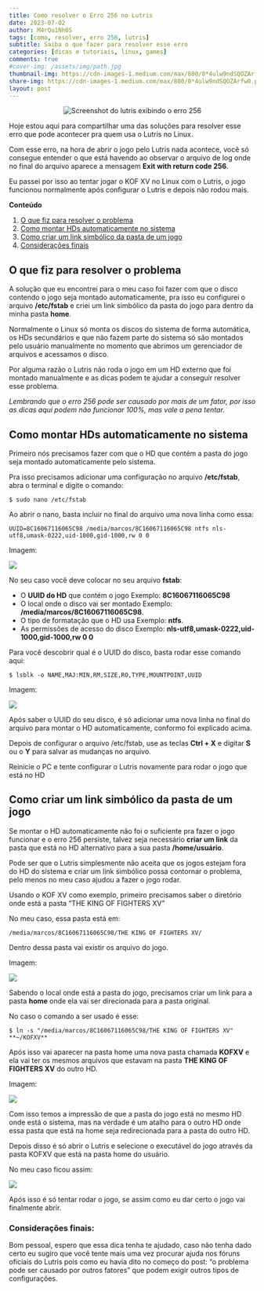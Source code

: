 ```yaml
---
title: Como resolver o Erro 256 no Lutris
date: 2023-07-02
author: M4rQu1Nh0S
tags: [como, resolver, erro 256, lutris]
subtitle: Saiba o que fazer para resolver esse erro
categories: [dicas e tutoriais, linux, games]
comments: true
#cover-img: /assets/img/path.jpg
thumbnail-img: https://cdn-images-1.medium.com/max/800/0*4ulw9ndSQOZArfw0.png
share-img: https://cdn-images-1.medium.com/max/800/0*4ulw9ndSQOZArfw0.png
layout: post
---
```


<p align='center'><img alt='Screenshot do lutris exibindo o erro 256' src="https://cdn-images-1.medium.com/max/800/0*4ulw9ndSQOZArfw0.png"/></p>
Hoje estou aqui para compartilhar uma das soluções para resolver esse erro que pode acontecer pra quem usa o Lutris no Linux.

Com esse erro, na hora de abrir o jogo pelo Lutris nada acontece, você só consegue entender o que está havendo ao observar o arquivo de log onde no final do arquivo aparece a mensagem **Exit with return code 256**.

Eu passei por isso ao tentar jogar o KOF XV no Linux com o Lutris, o jogo funcionou normalmente após configurar o Lutris e depois não rodou mais.

**Conteúdo**

1. [O que fiz para resolver o problema](#o-que-fiz-para-resolver-o-problema)
2. [Como montar HDs automaticamente no sistema](#como-montar-hds-automaticamente-no-sistema)
3. [Como criar um link simbólico da pasta de um jogo](#como-criar-um-link-simbólico-da-pasta-de-um-jogo)
4. [Considerações finais](#considerações-finais)

## O que fiz para resolver o problema
A solução que eu encontrei para o meu caso foi fazer com que o disco contendo o jogo seja montado automaticamente, pra isso eu configurei o arquivo **/etc/fstab** e criei um link simbólico da pasta do jogo para dentro da minha pasta **home**.

Normalmente o Linux só monta os discos do sistema de forma automática, os HDs secundários e que não fazem parte do sistema só são montados pelo usuário manualmente no momento que abrimos um gerenciador de arquivos e acessamos o disco.

Por alguma razão o Lutris não roda o jogo em um HD externo que foi montado manualmente e as dicas podem te ajudar a conseguir resolver esse problema.

_Lembrando que o erro 256 pode ser causado por mais de um fator, por isso as dicas aqui podem não funcionar 100%, mas vale a pena tentar._

## Como montar HDs automaticamente no sistema
Primeiro nós precisamos fazer com que o HD que contém a pasta do jogo seja montado automaticamente pelo sistema.

Pra isso precisamos adicionar uma configuração no arquivo **/etc/fstab**, abra o terminal e digite o comando:

    $ sudo nano /etc/fstab

Ao abrir o nano, basta incluir no final do arquivo uma nova linha como essa:

`UUID=8C16067116065C98 /media/marcos/8C16067116065C98 ntfs nls-utf8,umask-0222,uid-1000,gid-1000,rw 0 0`

Imagem:

![](https://cdn-images-1.medium.com/max/800/1*4WayV0nd2uylmLOEVMdhZA.jpeg)

No seu caso você deve colocar no seu arquivo **fstab**:

- O **UUID do HD** que contém o jogo
    Exemplo: **8C16067116065C98**
- O local onde o disco vai ser montado
    Exemplo: **/media/marcos/8C16067116065C98**.
- O tipo de formatação que o HD usa
    Exemplo: **ntfs**.
- As permissões de acesso do disco
    Exemplo: **nls-utf8,umask-0222,uid-1000,gid-1000,rw 0 0**

Para você descobrir qual é o UUID do disco, basta rodar esse comando aqui:

    $ lsblk -o NAME,MAJ:MIN,RM,SIZE,RO,TYPE,MOUNTPOINT,UUID

Imagem:

![](https://cdn-images-1.medium.com/max/800/1*ZNIKXQuMIkSDNSA2doNqPA.jpeg)

Após saber o UUID do seu disco, é só adicionar uma nova linha no final do arquivo para montar o HD automaticamente, conformo foi explicado acima.

Depois de configurar o arquivo /etc/fstab, use as teclas **Ctrl + X** e digitar **S** ou o **Y** para salvar as mudanças no arquivo.

Reinicie o PC e tente configurar o Lutris novamente para rodar o jogo que está no HD

## Como criar um link simbólico da pasta de um jogo
Se montar o HD automaticamente não foi o suficiente pra fazer o jogo funcionar e o erro 256 persiste, talvez seja necessário **criar um link** da pasta que está no HD alternativo para a sua pasta **/home/usuário**.

Pode ser que o Lutris simplesmente não aceita que os jogos estejam fora do HD do sistema e criar um link simbólico possa contornar o problema, pelo menos no meu caso ajudou a fazer o jogo rodar.

Usando o KOF XV como exemplo, primeiro precisamos saber o diretório onde está a pasta “THE KING OF FIGHTERS XV”

No meu caso, essa pasta está em:

`/media/marcos/8C16067116065C98/THE KING OF FIGHTERS XV/`

Dentro dessa pasta vai existir os arquivo do jogo.

Imagem:

![](https://cdn-images-1.medium.com/max/800/1*dDJqd5r4E3G5MnpcLyO5ag.jpeg)

Sabendo o local onde está a pasta do jogo, precisamos criar um link para a pasta **home** onde ela vai ser direcionada para a pasta original.

No caso o comando a ser usado é esse:

    $ ln -s "/media/marcos/8C16067116065C98/THE KING OF FIGHTERS XV"  **~/KOFXV**

Após isso vai aparecer na pasta home uma nova pasta chamada **KOFXV** e ela vai ter os mesmos arquivos que estavam na pasta **THE KING OF FIGHTERS XV** do outro HD.

Imagem:

![](https://cdn-images-1.medium.com/max/800/1*HskMhbtXeu5_sKGkiuvUKw.jpeg)

Com isso temos a impressão de que a pasta do jogo está no mesmo HD onde está o sistema, mas na verdade é um atalho para o outro HD onde essa pasta que está na home seja redirecionada para a pasta do outro HD.

Depois disso é só abrir o Lutris e selecione o executável do jogo através da pasta KOFXV que está na pasta home do usuário.

No meu caso ficou assim:

![](https://cdn-images-1.medium.com/max/800/1*MyN57-W5XzWGlq_0FKPyIw.jpeg)

Após isso é só tentar rodar o jogo, se assim como eu dar certo o jogo vai finalmente abrir.

### Considerações finais:
Bom pessoal, espero que essa dica tenha te ajudado, caso não tenha dado certo eu sugiro que você tente mais uma vez procurar ajuda nos fóruns oficiais do Lutris pois como eu havia dito no começo do post: “o problema pode ser causado por outros fatores” que podem exigir outros tipos de configurações.

